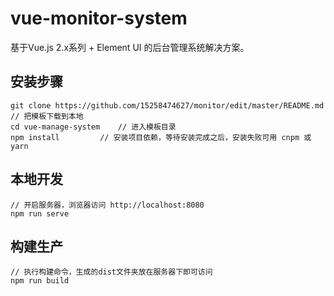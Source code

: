 # vue-monitor-system #
基于Vue.js 2.x系列 + Element UI 的后台管理系统解决方案。

## 安装步骤 ##

    git clone https://github.com/15258474627/monitor/edit/master/README.md     // 把模板下载到本地
    cd vue-manage-system    // 进入模板目录
    npm install         // 安装项目依赖，等待安装完成之后，安装失败可用 cnpm 或 yarn

## 本地开发 ##

    // 开启服务器，浏览器访问 http://localhost:8080
    npm run serve

## 构建生产 ##

    // 执行构建命令，生成的dist文件夹放在服务器下即可访问
    npm run build
    